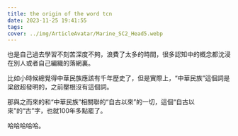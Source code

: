 ```yaml
---
title: the origin of the word tcn
date: 2023-11-25 19:41:55
tags:
cover: ../img/ArticleAvatar/Marine_SC2_Head5.webp
---
```


也是自己過去學習不刻苦深度不夠，浪費了太多的時間，很多認知中的概念都沈浸在別人或者自己編織的落網裏。

比如小時候總覺得中華民族應該有千年歷史了，但是實際上，“中華民族”這個詞是梁啟超發明的，之前壓根沒有這個詞。

那與之而來的和“中華民族”相關聯的“自古以來”的一切，這個“自古以來”的“古”字，也就100年多點罷了。

哈哈哈哈哈。




